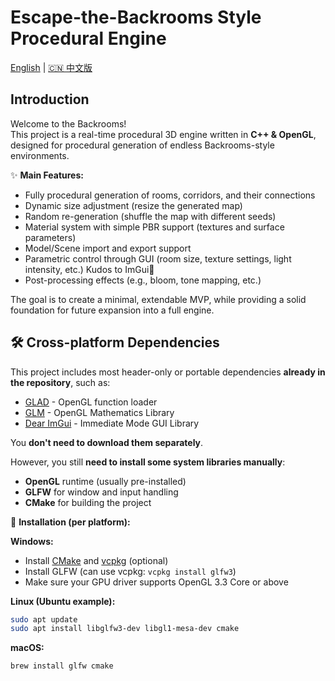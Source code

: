 # Escape-the-Backrooms Style Procedural Engine

[English](README.md) | [🇨🇳 中文版](README.zh-CN.md)

## Introduction
Welcome to the Backrooms!  
This project is a real-time procedural 3D engine written in **C++ & OpenGL**, designed for procedural generation of endless Backrooms-style environments.

✨ **Main Features:**
- Fully procedural generation of rooms, corridors, and their connections
- Dynamic size adjustment (resize the generated map)
- Random re-generation (shuffle the map with different seeds)
- Material system with simple PBR support (textures and surface parameters)
- Model/Scene import and export support
- Parametric control through GUI (room size, texture settings, light intensity, etc.) Kudos to ImGui👏
- Post-processing effects (e.g., bloom, tone mapping, etc.)

The goal is to create a minimal, extendable MVP, while providing a solid foundation for future expansion into a full engine.

## 🛠️ Cross-platform Dependencies

This project includes most header-only or portable dependencies **already in the repository**, such as:
- [GLAD](https://glad.dav1d.de/) - OpenGL function loader
- [GLM](https://github.com/g-truc/glm) - OpenGL Mathematics Library
- [Dear ImGui](https://github.com/ocornut/imgui) - Immediate Mode GUI Library

You **don't need to download them separately**.

However, you still **need to install some system libraries manually**:
- **OpenGL** runtime (usually pre-installed)
- **GLFW** for window and input handling
- **CMake** for building the project

🔧 **Installation (per platform):**

**Windows:**
- Install [CMake](https://cmake.org/download/) and [vcpkg](https://github.com/microsoft/vcpkg) (optional)
- Install GLFW (can use vcpkg: `vcpkg install glfw3`)
- Make sure your GPU driver supports OpenGL 3.3 Core or above

**Linux (Ubuntu example):**
```bash
sudo apt update
sudo apt install libglfw3-dev libgl1-mesa-dev cmake
```
**macOS:**
```bash
brew install glfw cmake
```
